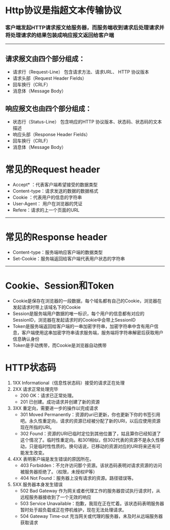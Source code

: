 # Http协议是指超文本传输协议

### 客户端发起HTTP请求报文给服务器，而服务端收到请求后处理请求并将处理请求的结果包装成响应报文返回给客户端

---
## 请求报文由四个部分组成：
- 请求行（Request-Line） 包含请求方法、请求URL、 HTTP 协议版本
- 请求头部（Request Header Fields）
- 回车换行（CRLF）
- 消息体（Message Body）

## 响应报文也由四个部分组成：
- 状态行（Status-Line）  包含响应的HTTP 协议版本、状态码、状态码的文本描述
- 响应头部（Response Header Fields）
- 回车换行（CRLF）
- 消息体（Message Body）

# 常见的Request header

- Accept* ：代表客户端希望接受的数据类型
- Content-type：请求发送的数据的数据格式
- Cookie ：代表用户的信息的字符串
- User-Agent： 用户在浏览器的凭证
- Refere：请求的上一个页面的URL
---

# 常见的Response header

- Content-type：服务端响应客户端的数据类型
- Set-Cookie：服务端返回给客户端代表用户状态的字符串
---

# Cookie、Session和Token
- Cookie是保存在浏览器的一段数据，每个域名都有自己的Cookie，浏览器在发起请求时带上该域名下的Cookie  
- Session是服务端用户数据的唯一标识，每个用户的信息都有对应的SessionID，浏览器在发起请求时的Cookie中会带上SessionID  
- Token是服务端返回给客户端的一串加密字符串，加密字符串中含有用户信息，客户端使用这串加密字符串请求服务端，服务端将字符串解密后获取用户信息确认身份  
- Token是手动携带，而Cookie是浏览器自动携带  

# HTTP状态码
1. 1XX Informational（信息性状态码）接受的请求正在处理
2. 2XX 请求正常处理完毕
   - 200 OK：请求已正常处理。 
   - 201 已创建。成功请求并创建了新的资源
3. 3XX 重定向，需要进一步的操作以完成请求
   - 301 Moved Permanently：资源的uri已更新，你也更新下你的书签引用吧。永久性重定向，请求的资源已经被分配了新的URI，以后应使用资源现在所指的URI。
   - 302 Found：资源的URI已临时定位到其他位置了，姑且算你已经知道了这个情况了。临时性重定向。和301相似，但302代表的资源不是永久性移动，只是临时性性质的。换句话说，已移动的资源对应的URI将来还有可能发生改变。
4. 4XX 表明客户端是发生错误的原因所在。
   - 403 Forbidden：不允许访问那个资源。该状态码表明对请求资源的访问被服务器拒绝了。（权限，未授权IP等）
   - 404 Not Found：服务器上没有请求的资源。路径错误等。
5. 5XX 服务器本身发生错误
   - 502 Bad Gateway 作为网关或者代理工作的服务器尝试执行请求时，从远程服务器接收到了一个无效的响应
   - 503 Service Unavailable：抱歉，我现在正在忙着。该状态码表明服务器暂时处于超负载或正在停机维护，现在无法处理请求。
   - 504 Gateway Time-out 充当网关或代理的服务器，未及时从远端服务器获取请求